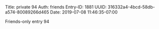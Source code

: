 Title: private 94
Auth: friends
Entry-ID: 1881
UUID: 316332a4-4bcd-58db-a574-80089266d465
Date: 2019-07-08 11:46:35-07:00

Friends-only entry 94

